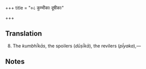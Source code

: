 +++
title = "०८ कुम्भीकाः दूषीकाः"

+++
## Translation
8. The *kumbhī́kās*, the spoilers (*dūṣī́kā*), the revilers (*pī́yaka*),—

## Notes

